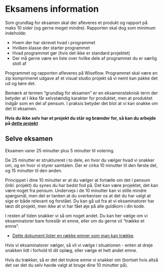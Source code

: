 # Eksamens information

Som grundlag for eksamen skal der afleveres et produkt og rapport på maks 10 sider (og gerne meget mindre). 
Rapporten skal dog som minimum indeholde:

* Hvem der har skrevet hvad i programmet
* Hvilken klasse der starter programmet
* Hvad programmet gør (hvis det ikke er standard projektet)
* Der må gerne være en liste over hvilke dele af programmet du er særlig stolt af

Programmet og rapporten afleveres på Wiseflow. Programmet skal være en zip komprimeret udgave af et visual studio projekt så vi nemt kan pakke det ud og køre det.

Bemærk at termen “grundlag for eksamen” er en eksamensteknisk term der betyder at I ikke får selvstændig karakter for produktet, men at produktet indgår som en del af pensum. I praksis betyder det blot at vi kan snakke om det til eksamen.

**Hvis du ikke selv har et projekt du står og brænder for, så kan du arbejde på [dette projekt]()**



## Selve eksamen

Eksamen varer 25 minutter plus 5 minutter til votering. 

De 25 minutter er struktureret i to dele, en hvor du vælger hvad vi snakker om, og en hvor vi styrer samtalen. Der er cirka 10 minutter til den første del, og 15 minutter til den anden. 

Princippet i dine 10 minutter er at du vælger at fortælle om det i pensum (inkl. projekt) du synes du har bedst fod på. Det kan være projektet, det kan være noget fra pensum. Undervejs i de 10 minutter kan vi stille mindre spørgsmål, men det er tanken at du overbeviser os at det du har valgt at sige er både relevant og forstået. Du kan gå ud fra at vi eksaminatorer har læst dit projekt, men ikke at vi har fået øje på alle guldkorn i din kode.

I resten af tiden snakker vi så om noget andet. Du kan her vælge om vi eksaminatorer bare foreslår et emne, eller om du gerne vil “trække et emne”. 

- [Dette dokument lister en række emner som man kan trække](Eksamensspørgsmål.md). 

Hvis vi eksaminatorer vælger, så vil vi vælge i situationen - enten at dreje snakken lidt i forhold til dit oplæg, eller vælge et helt andet emne. 

Hvis du trækker, så er det det trukne emne vi snakker om (bortset hvis altså det var det du selv havde valgt at bruge dine 10 minutter på).

